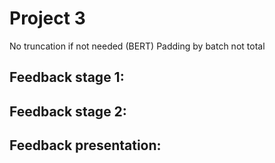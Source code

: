 # Project 3

No truncation if not needed (BERT)
Padding by batch not total

## Feedback stage 1:

## Feedback stage 2: 

## Feedback presentation: 
